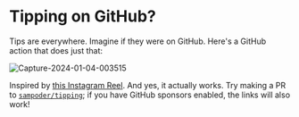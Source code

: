 # Tipping on GitHub?

Tips are everywhere. Imagine if they were on GitHub. Here's a GitHub action that does just that:

![Capture-2024-01-04-003515](https://github.com/sampoder/tipping/assets/39828164/da659146-7327-4550-8cf6-ad1995abac70)

Inspired by [this Instagram Reel](https://www.instagram.com/reel/C1mba_6LeK_/). And yes, it actually works. Try making a PR to [`sampoder/tipping`](https://github.com/sampoder/tipping); if you have GitHub sponsors enabled, the links will also work!
